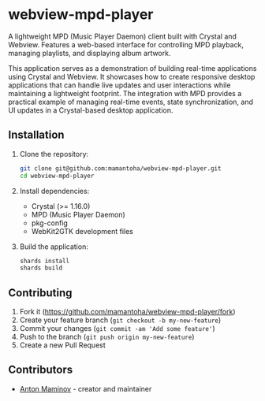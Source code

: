 # webview-mpd-player

A lightweight MPD (Music Player Daemon) client built with Crystal and Webview. Features a web-based interface for controlling MPD playback, managing playlists, and displaying album artwork.

This application serves as a demonstration of building real-time applications using Crystal and Webview. It showcases how to create responsive desktop applications that can handle live updates and user interactions while maintaining a lightweight footprint. The integration with MPD provides a practical example of managing real-time events, state synchronization, and UI updates in a Crystal-based desktop application.


## Installation

1. Clone the repository:
   ```bash
   git clone git@github.com:mamantoha/webview-mpd-player.git
   cd webview-mpd-player
   ```

2. Install dependencies:
   - Crystal (>= 1.16.0)
   - MPD (Music Player Daemon)
   - pkg-config
   - WebKit2GTK development files

3. Build the application:
   ```bash
   shards install
   shards build

## Contributing

1. Fork it (<https://github.com/mamantoha/webview-mpd-player/fork>)
2. Create your feature branch (`git checkout -b my-new-feature`)
3. Commit your changes (`git commit -am 'Add some feature'`)
4. Push to the branch (`git push origin my-new-feature`)
5. Create a new Pull Request

## Contributors

- [Anton Maminov](https://github.com/mamantoha) - creator and maintainer
